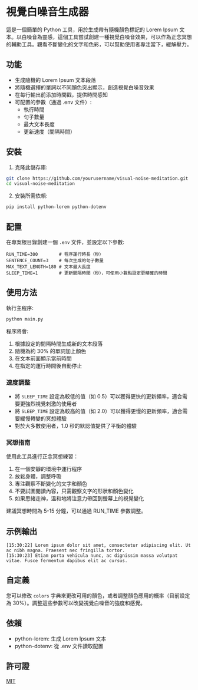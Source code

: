 # 視覺白噪音生成器

這是一個簡單的 Python 工具，用於生成帶有隨機顏色標記的 Lorem Ipsum 文本。以白噪音為靈感，這個工具嘗試創建一種視覺白噪音效果，可以作為正念冥想的輔助工具。觀看不斷變化的文字和色彩，可以幫助使用者專注當下，緩解壓力。

## 功能

- 生成隨機的 Lorem Ipsum 文本段落
- 將隨機選擇的單詞以不同顏色突出顯示，創造視覺白噪音效果
- 在每行輸出前添加時間戳，提供時間感知
- 可配置的參數（通過 .env 文件）:
  - 執行時間
  - 句子數量
  - 最大文本長度
  - 更新速度（間隔時間）

## 安裝

1. 克隆此儲存庫:
```bash
git clone https://github.com/yourusername/visual-noise-meditation.git
cd visual-noise-meditation
```

2. 安裝所需依賴:
```bash
pip install python-lorem python-dotenv
```

## 配置

在專案根目錄創建一個 `.env` 文件，並設定以下參數:

```
RUN_TIME=300        # 程序運行時長（秒）
SENTENCE_COUNT=3    # 每次生成的句子數量
MAX_TEXT_LENGTH=180 # 文本最大長度
SLEEP_TIME=1        # 更新間隔時間（秒），可使用小數點設定更精確的時間
```

## 使用方法

執行主程序:

```bash
python main.py
```

程序將會:
1. 根據設定的間隔時間生成新的文本段落
2. 隨機為約 30% 的單詞加上顏色
3. 在文本前面顯示當前時間
4. 在指定的運行時間後自動停止

### 速度調整

- 將 `SLEEP_TIME` 設定為較低的值（如 0.5）可以獲得更快的更新頻率，適合需要更強烈視覺刺激的使用者
- 將 `SLEEP_TIME` 設定為較高的值（如 2.0）可以獲得更慢的更新頻率，適合需要緩慢轉變的冥想體驗
- 對於大多數使用者，1.0 秒的默認值提供了平衡的體驗

### 冥想指南

使用此工具進行正念冥想練習：

1. 在一個安靜的環境中運行程序
2. 放鬆身體，調整呼吸
3. 專注觀察不斷變化的文字和顏色
4. 不要試圖閱讀內容，只需觀察文字的形狀和顏色變化
5. 如果思緒走神，溫和地將注意力帶回到螢幕上的視覺變化

建議冥想時間為 5-15 分鐘，可以通過 RUN_TIME 參數調整。

## 示例輸出

```
[15:30:22] Lorem ipsum dolor sit amet, consectetur adipiscing elit. Ut ac nibh magna. Praesent nec fringilla tortor.
[15:30:23] Etiam porta vehicula nunc, ac dignissim massa volutpat vitae. Fusce fermentum dapibus elit ac cursus.
```

## 自定義

您可以修改 `colors` 字典來更改可用的顏色，或者調整顏色應用的概率（目前設定為 30%）。調整這些參數可以改變視覺白噪音的強度和感覺。

## 依賴

- python-lorem: 生成 Lorem Ipsum 文本
- python-dotenv: 從 .env 文件讀取配置

## 許可證

[MIT](LICENSE)